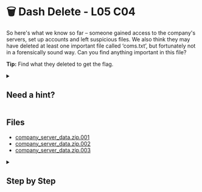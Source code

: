# 🗑 Dash Delete - L05 C04

So here's what we know so far – someone gained access to the company's servers, set up accounts and left suspicious files. We also think they may have deleted at least one important file called ‘coms.txt’, but fortunately not in a forensically sound way. Can you find anything important in this file?

**Tip:** Find what they deleted to get the flag.

<details><summary>

## Need a hint?</summary>

> 💡 Hint: The file you are looking for exists in allocated space. Look at how Recycle bin forensics are carried out.

</details>

## Files

- [company_server_data.zip.001](https://drive.google.com/file/d/1fJsdix4TaU_wmDgtSbA6nr3rj0ZDwhs7/view?usp=sharing)
- [company_server_data.zip.002](https://drive.google.com/file/d/19PslT6C2-FjEBSRl1VRoBJ0yDC9T0SBz/view?usp=sharing)
- [company_server_data.zip.003](https://drive.google.com/file/d/1Mwzv804mNaHYUJD7ggN455LTxythZc7Y/view?usp=sharing)

<details><summary>

## Step by Step</summary>

- Download the file and extract the contents
- Put it through Autopsy and it should detect items that were deleted/in the recycle bin
- Of these, one of them has a path with "Coms.txt" and within the text of that file is a lot of random strings
- Observing very closely, there is the flag in plain text

![autopsy view](/assets/dashdelete1.png)

`flag: r3cycl3b1nf0r3n$1c$`

</details>
